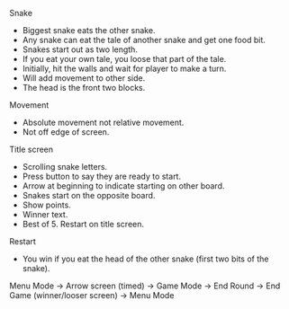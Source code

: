 Snake

- Biggest snake eats the other snake.
- Any snake can eat the tale of another snake and get one food bit.
- Snakes start out as two length.
- If you eat your own tale, you loose that part of the tale.
- Initially, hit the walls and wait for player to make a turn.
- Will add movement to other side.
- The head is the front two blocks.

Movement

- Absolute movement not relative movement.
- Not off edge of screen.

Title screen

- Scrolling snake letters.
- Press button to say they are ready to start.
- Arrow at beginning to indicate starting on other board.
- Snakes start on the opposite board.
- Show points.
- Winner text.
- Best of 5. Restart on title screen.

Restart

- You win if you eat the head of the other snake (first two bits of the snake).

Menu Mode -> Arrow screen (timed) -> Game Mode -> End Round -> End Game (winner/looser screen) -> Menu Mode
